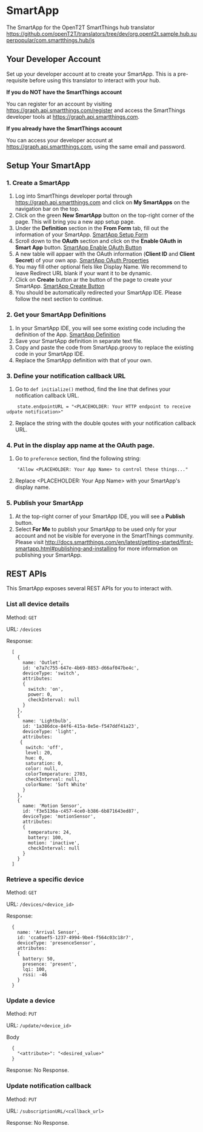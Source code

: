 # SmartApp
The SmartApp for the OpenT2T SmartThings hub translator https://github.com/openT2T/translators/tree/dev/org.opent2t.sample.hub.superpopular/com.smartthings.hub/js

## Your Developer Account
Set up your developer account at  to create your SmartApp. This is a pre-requisite before using this translator to interact with your hub.

**If you do NOT have the SmartThings account**

You can register for an account by visiting https://graph.api.smartthings.com/register and access the SmartThings developer tools at https://graph.api.smartthings.com.

**If you already have the SmartThings account**

You can access your developer account at https://graph.api.smartthings.com, using the same email and password.

## Setup Your SmartApp

### 1. Create a SmartApp
1. Log into SmartThings developer portal through https://graph.api.smartthings.com and click on **My SmartApps** on the navigation bar on the top.
2. Click on the green **New SmartApp** button on the top-right corner of the page. This will bring you a new app setup page.
3. Under the **Definition** section in the **From Form** tab, fill out the information of your SmartApp.
[SmartApp Setup Form](/img/SmartAppSetup.png)
3. Scroll down to the **OAuth** section and click on the **Enable OAuth in Smart App** button.
[SmartApp Enable OAuth Button](/img/SmartAppOauthSetup1.png)
4. A new table will appaer with the OAuth information (**Client ID** and **Client Secret**) of your own app.
[SmartApp OAuth Properties](/img/SmartAppOauthSetup2.png)
5. You may fill other optional fiels like Display Name. We recommend to leave Redirect URL blank if your want it to be dynamic.
6. Click on **Create** button ar the button of the page to create your SmartApp.
[SmartApp Create Button](/img/SmartAppCreate.png)
7. You should be automatically redirected your SmartApp IDE. Please follow the next section to continue.

### 2. Get your SmartApp Definitions
1. In your SmartApp IDE, you will see some existing code including the definition of the App.
[SmartApp Definition](/img/SmartAppDefinition.png)
2. Save your SmartApp definition in separate text file.
3. Copy and paste the code from SmartApp.groovy to replace the existing code in your SmartApp IDE.
4. Replace the SmartApp definition with that of your own.

### 3. Define your notification callback URL
1. Go to `def initialize()` method, find the line that defines your notification callback URL.
```
    state.endpointURL = "<PLACEHOLDER: Your HTTP endpoint to receive udpate notification>"
``` 
2. Replace the string with the double qoutes with your notification callback URL.

### 4. Put in the display app name at the OAuth page.
1. Go to `preference` section, find the following string:
```
    "Allow <PLACEHOLDER: Your App Name> to control these things..."
``` 
2. Replace <PLACEHOLDER: Your App Name> with your SmartApp's display name.

### 5. Publish your SmartApp
1. At the top-right corner of your SmartApp IDE, you will see a **Publish** button.
2. Select **For Me** to publish your SmartApp to be used only for your account and not be visible for everyone in the SmartThings community. Please visit http://docs.smartthings.com/en/latest/getting-started/first-smartapp.html#publishing-and-installing for more information on publishing your SmartApp.

## REST APIs
This SmartApp exposes several REST APIs for you to interact with.
### List all device details
Method: `GET`

URL: `/devices`

Response:
```
  [ 
    { 
      name: 'Outlet',
      id: 'e7a7c755-647e-4b69-8853-d66af047be4c',
      deviceType: 'switch',
      attributes: 
      {
        switch: 'on', 
        power: 0, 
        checkInterval: null 
      } 
    },
    { 
      name: 'Lightbulb',
      id: '1a386dce-84f6-415a-8e5e-f547ddf41a23',
      deviceType: 'light',
      attributes:
     { 
       switch: 'off',
       level: 20,
       hue: 0,
       saturation: 0,
       color: null,
       colorTemperature: 2703,
       checkInterval: null,
       colorName: 'Soft White' 
      } 
    },
    {
      name: 'Motion Sensor',
      id: 'f3e5136a-c457-4ce0-b386-6b871643ed87',
      deviceType: 'motionSensor',
      attributes:
      {
        temperature: 24,
        battery: 100,
        motion: 'inactive',
        checkInterval: null
      } 
    }
  ]
 ``` 
### Retrieve a specific device 
Method: `GET`

URL: `/devices/<device_id>`

Response:
```
  { 
    name: 'Arrival Sensor',
    id: 'cca0aef5-1237-4994-9be4-f564c03c18r7',
    deviceType: 'presenceSensor',
    attributes: 
    { 
      battery: 50, 
      presence: 'present', 
      lqi: 100, 
      rssi: -46 
    } 
  }
```
### Update a device
Method: `PUT`

URL: `/update/<device_id>`

Body
```
  {
    "<attribute>": "<desired_value>"
  }
```
Response: No Response.

### Update notification callback 
Method: `PUT`

URL: `/subscriptionURL/<callback_url>`

Response: No Response.
